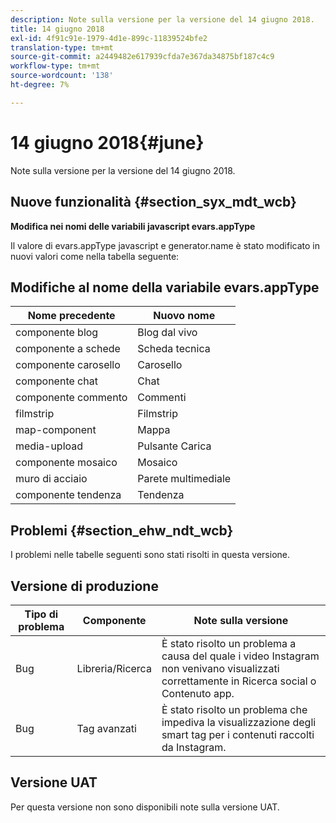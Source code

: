 ```yaml
---
description: Note sulla versione per la versione del 14 giugno 2018.
title: 14 giugno 2018
exl-id: 4f91c91e-1979-4d1e-899c-11839524bfe2
translation-type: tm+mt
source-git-commit: a2449482e617939cfda7e367da34875bf187c4c9
workflow-type: tm+mt
source-wordcount: '138'
ht-degree: 7%

---
```


# 14 giugno 2018{#june}

Note sulla versione per la versione del 14 giugno 2018.

## Nuove funzionalità {#section_syx_mdt_wcb}

**Modifica nei nomi delle variabili javascript evars.appType**

Il valore di evars.appType javascript e generator.name è stato modificato in nuovi valori come nella tabella seguente:

## Modifiche al nome della variabile evars.appType

| Nome precedente | Nuovo nome |
|---|---|
| componente blog | Blog dal vivo |
| componente a schede | Scheda tecnica |
| componente carosello | Carosello |
| componente chat | Chat |
| componente commento | Commenti |
| filmstrip | Filmstrip |
| map-component | Mappa |
| media-upload | Pulsante Carica |
| componente mosaico | Mosaico |
| muro di acciaio | Parete multimediale |
| componente tendenza | Tendenza |

## Problemi {#section_ehw_ndt_wcb}

I problemi nelle tabelle seguenti sono stati risolti in questa versione.

## Versione di produzione

| **Tipo di problema** | **Componente** | **Note sulla versione** |
|---|---|---|
| Bug | Libreria/Ricerca | È stato risolto un problema a causa del quale i video Instagram non venivano visualizzati correttamente in Ricerca social o Contenuto app. |
| Bug | Tag avanzati | È stato risolto un problema che impediva la visualizzazione degli smart tag per i contenuti raccolti da Instagram. |

## Versione UAT

Per questa versione non sono disponibili note sulla versione UAT.
